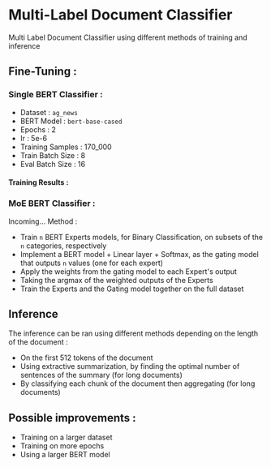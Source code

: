 # Multi-Label Document Classifier
Multi Label Document Classifier using different methods of training and inference

## Fine-Tuning :

### Single BERT Classifier :
- Dataset : `ag_news`
- BERT Model : `bert-base-cased`
- Epochs : 2
- lr : 5e-6
- Training Samples : 170_000
- Train Batch Size : 8
- Eval Batch Size : 16
 
#### Training Results :

### MoE BERT Classifier :
Incoming...
Method :
- Train `n` BERT Experts models, for Binary Classification, on subsets of the `n` categories, respectively
- Implement a BERT model + Linear layer + Softmax, as the gating model that outputs `n` values (one for each expert)
- Apply the weights from the gating model to each Expert's output
- Taking the argmax of the weighted outputs of the Experts
- Train the Experts and the Gating model together on the full dataset



## Inference
The inference can be ran using different methods depending on the length of the document :

- On the first 512 tokens of the document
- Using extractive summarization, by finding the optimal number of sentences of the summary (for long documents)
- By classifying each chunk of the document then aggregating (for long documents)


## Possible improvements :
- Training on a larger dataset
- Training on more epochs
- Using a larger BERT model
